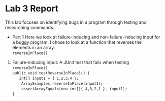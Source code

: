 # Lab 3 Report
This lab focuses on identifying bugs in a program through testing and researching commands. 
* Part 1
Here we look at failure-inducing and non-failure-inducing input for a buggy program. I chose to look at a function that reverses the elements in an array.  
`reverseInPlace()`  
1. Failure-inducing input: A JUnit test that fails when testing `reverseInPlace()`  
`public void testReverseInPlace1() {`  
`   int[] input1 = { 1,2,3,4 };`  
`    ArrayExamples.reverseInPlace(input1);`  
`    assertArrayEquals(new int[]{ 4,3,2,1 }, input1);`  
`}`  
